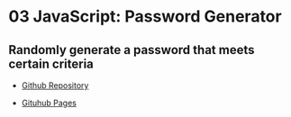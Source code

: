 # 03 JavaScript: Password Generator

## Randomly generate a password that meets certain criteria

* [Github Repository](https://github.com/seanwsutter/js-challenge-03)

* [Gituhub Pages](https://seanwsutter.github.io/js-challenge-03/)
